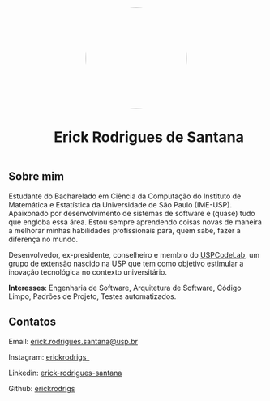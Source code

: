 <div style="display:flex;flex-direction:column;align-items:center;">
  <img src="https://avatars.githubusercontent.com/u/36551784?v=4" alt="Eu" style="width:200px;height:200px;border-radius:100%"/>
  <h1 style="margin-left:50px">Erick Rodrigues de Santana</h1>
</div>

## Sobre mim

Estudante do Bacharelado em Ciência da Computação do Instituto de Matemática e Estatística da Universidade de São Paulo (IME-USP). Apaixonado por desenvolvimento de sistemas de software e (quase) tudo que engloba essa área. Estou sempre aprendendo coisas novas de maneira a melhorar minhas habilidades profissionais para, quem sabe, fazer a diferença no mundo.

Desenvolvedor, ex-presidente, conselheiro e membro do [USPCodeLab](https://instagram.com/uspcodelab), um grupo de extensão nascido na USP que tem como objetivo estimular a inovação tecnológica no contexto universitário.

**Interesses**: Engenharia de Software, Arquitetura de Software, Código Limpo, Padrões de Projeto, Testes automatizados.

## Contatos

Email: [erick.rodrigues.santana@usp.br](mailto:erick.rodrigues.santana@usp.br)

Instagram: [erickrodrigs\_](https://instagram.com/erickrodrigs_)

Linkedin: [erick-rodrigues-santana](https://www.linkedin.com/in/erick-rodrigues-santana/)

Github: [erickrodrigs](https://github.com/erickrodrigs)
